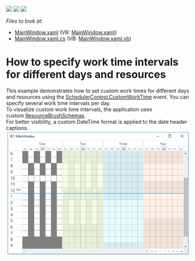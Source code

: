 <!-- default badges list -->
![](https://img.shields.io/endpoint?url=https://codecentral.devexpress.com/api/v1/VersionRange/128656128/22.2.2%2B)
[![](https://img.shields.io/badge/Open_in_DevExpress_Support_Center-FF7200?style=flat-square&logo=DevExpress&logoColor=white)](https://supportcenter.devexpress.com/ticket/details/T589538)
[![](https://img.shields.io/badge/📖_How_to_use_DevExpress_Examples-e9f6fc?style=flat-square)](https://docs.devexpress.com/GeneralInformation/403183)
<!-- default badges end -->
<!-- default file list -->
*Files to look at*:

* [MainWindow.xaml](./CS/CustomWorkTimeExample/MainWindow.xaml) (VB: [MainWindow.xaml](./VB/CustomWorkTimeExample/MainWindow.xaml))
* [MainWindow.xaml.cs](./CS/CustomWorkTimeExample/MainWindow.xaml.cs) (VB: [MainWindow.xaml.vb](./VB/CustomWorkTimeExample/MainWindow.xaml.vb))
<!-- default file list end -->
# How to specify work time intervals for different days and resources


This example demonstrates how to set custom work times for different days and resources using the <a href="http://help.devexpress.com/#WPF/DevExpressXpfSchedulingSchedulerControl_CustomWorkTimetopic">SchedulerControl.CustomWorkTime</a> event. You can specify several work time intervals per day.<br>To visualize custom work time intervals, the application uses custom <a href="http://help.devexpress.com/#WPF/DevExpressXpfSchedulingSchedulerControl_ResourceBrushSchemastopic">ResourceBrushSchemas</a>.<br>For better visibility, a custom DateTime format is applied to the date header captions. <br><img src="https://raw.githubusercontent.com/DevExpress-Examples/how-to-specify-work-time-intervals-for-different-days-and-resources-t589538/17.2.5+/media/e4aae5eb-1f42-42a4-a4b4-d8c5566b2480.png">

<br/>


